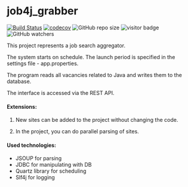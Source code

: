 # job4j_grabber
[![Build Status](https://app.travis-ci.com/Krasobas/job4j_grabber.svg?branch=master)](https://app.travis-ci.com/Krasobas/job4j_grabber)
[![codecov](https://codecov.io/gh/Krasobas/job4j_grabber/branch/master/graph/badge.svg?token=33XHLP6P78)](https://codecov.io/gh/Krasobas/job4j_grabber)
![GitHub repo size](https://img.shields.io/github/repo-size/Krasobas/job4j_grabber)
![visitor badge](https://visitor-badge.glitch.me/badge?page_id=krasobas.job4j_grabber&left_text=repo%20views)
![GitHub watchers](https://img.shields.io/github/watchers/krasobas/job4j_grabber?style=social)

This project represents a job search aggregator.

The system starts on schedule.
The launch period is specified in the settings file - app.properties.

The program reads all vacancies related to Java and writes them to the database.

The interface is accessed via the REST API.

#### Extensions:

1. New sites can be added to the project without changing the code.

2. In the project, you can do parallel parsing of sites.

#### Used technologies:

- JSOUP for parsing
- JDBC for manipulating with DB
- Quartz library for scheduling
- Slf4j for logging

